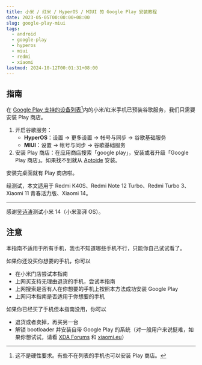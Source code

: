 ```yaml
---
title: 小米 / 红米 / HyperOS / MIUI 的 Google Play 安装教程
date: 2023-05-05T00:00:00+08:00
slug: google-play-miui
tags:
  - android
  - google-play
  - hyperos
  - miui
  - redmi
  - xiaomi
lastmod: 2024-10-12T00:01:31+08:00
---
```


## 指南

在 [Google Play 支持的设备列表](https://support.google.com/googleplay/answer/1727131)[^biao]内的小米/红米手机已预装谷歌服务，我们只需要安装 Play 商店。

[^biao]: 这不是硬性要求。有些不在列表的手机也可以安装 Play 商店。

1. 开启谷歌服务：
    - **HyperOS**：设置 -> 更多设置 -> 帐号与同步 -> 谷歌基础服务
    - **MIUI**：设置 -> 帐号与同步 -> 谷歌基础服务
1. 安装 Play 商店：在应用商店搜索「google play」，安装或者升级「Google Play 商店」。如果找不到就从 [Aptoide](https://en.aptoide.com/) 安装。

安装完桌面就有 Play 商店啦。

经测试，本文适用于 Redmi K40S、Redmi Note 12 Turbo、Redmi Turbo 3、Xiaomi 11 青春活力版、Xiaomi 14。

---

感谢[吴诗涛](https://shitao5.org/)测试小米 14（小米澎湃 OS）。

## 注意

本指南不适用于所有手机，我也不知道哪些手机不行，只能你自己试试看了。

如果你还没买你想要的手机，你可以

- 在小米门店尝试本指南
- 上网买支持无理由退货的手机，尝试本指南
- 上网搜索是否有人在你想要的手机上按照本方法成功安装 Google Play
- 上网问本指南是否适用于你想要的手机

如果你已经买了手机但本指南没用，你可以

- 退货或者卖掉，再买另一台
- 解锁 bootloader 并安装自带 Google Play 的系统（对一般用户来说挺难，如果你想试试，请看 [XDA Forums](https://xdaforums.com/) 和 [xiaomi.eu](https://xiaomi.eu/community/)）

<!--
Xiaomi 14
HyperOS: 1.0.19.0.UNCCNXM

Redmi Turbo 3
HyperOS: 1.0.14.0 UNPCNXM

后记：我第一次在应用商店搜不到 Google Play 就从 Aptoide 安装了，现在又能搜到了，好奇怪。
-->
